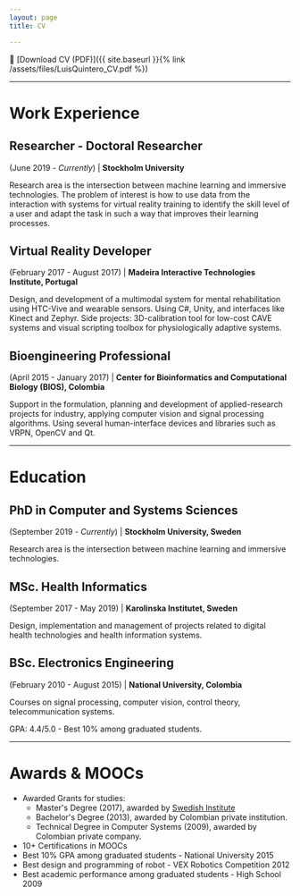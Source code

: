 ```yaml
---
layout: page
title: CV

---
```


📄 [Download CV (PDF)]({{ site.baseurl }}{% link /assets/files/LuisQuintero_CV.pdf %})

---

# Work Experience

## Researcher - Doctoral Researcher
(June 2019 - *Currently*) | **Stockholm University**

Research area is the intersection between machine learning and immersive technologies. The problem of interest is how to use data from the interaction with systems for virtual reality training to identify the skill level of a user and adapt the task in such a way that improves their learning processes.

## Virtual Reality Developer
(February 2017 - August 2017) | **Madeira Interactive Technologies Institute, Portugal**

Design, and development of a multimodal system for mental rehabilitation using HTC-Vive and wearable sensors. Using C#, Unity, and interfaces like Kinect and Zephyr. Side projects: 3D-calibration tool for low-cost CAVE systems and visual scripting toolbox for physiologically adaptive systems.

## Bioengineering Professional
(April 2015 - January 2017) | **Center for Bioinformatics and Computational Biology (BIOS), Colombia**

Support in the formulation, planning and development of applied-research projects for industry, applying computer vision and signal processing algorithms. Using several human-interface devices and libraries such as VRPN, OpenCV and Qt.

---

# Education

## PhD in Computer and Systems Sciences
(September 2019 - *Currently*) | **Stockholm University, Sweden**

Research area is the intersection between machine learning and immersive technologies.

## MSc. Health Informatics
(September 2017 - May 2019) | **Karolinska Institutet, Sweden**

Design, implementation and management of projects related to digital health technologies and health information systems.

## BSc. Electronics Engineering
(February 2010 - August 2015) | **National University, Colombia**

Courses on signal processing, computer vision, control theory, telecommunication systems.

GPA: 4.4/5.0 - Best 10% among graduated students.

---

# Awards & MOOCs

- Awarded Grants for studies:
    - Master's Degree (2017), awarded by [Swedish Institute](https://eng.si.se/scholarship/the-swedish-institute-study-scholarships/)
    - Bachelor's Degree (2013), awarded by Colombian private institution.
    - Technical Degree in Computer Systems (2009), awarded by Colombian private company.
- 10+ Certifications in MOOCs
- Best 10% GPA among graduated students - National University 2015
- Best design and programming of robot - VEX Robotics Competition 2012
- Best academic performance among graduated students - High School 2009